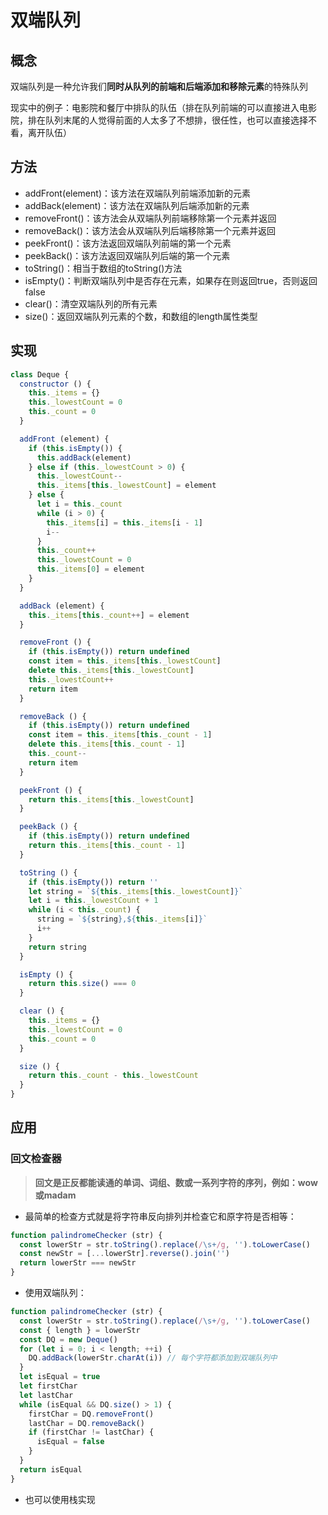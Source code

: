 # 双端队列

## 概念
双端队列是一种允许我们**同时从队列的前端和后端添加和移除元素**的特殊队列

现实中的例子：电影院和餐厅中排队的队伍（排在队列前端的可以直接进入电影院，排在队列末尾的人觉得前面的人太多了不想排，很任性，也可以直接选择不看，离开队伍）

## 方法
* addFront(element)：该方法在双端队列前端添加新的元素
* addBack(element)：该方法在双端队列后端添加新的元素
* removeFront()：该方法会从双端队列前端移除第一个元素并返回
* removeBack()：该方法会从双端队列后端移除第一个元素并返回
* peekFront()：该方法返回双端队列前端的第一个元素
* peekBack()：该方法返回双端队列后端的第一个元素
* toString()：相当于数组的toString()方法
* isEmpty()：判断双端队列中是否存在元素，如果存在则返回true，否则返回false
* clear()：清空双端队列的所有元素
* size()：返回双端队列元素的个数，和数组的length属性类型

## 实现
``` js
class Deque {
  constructor () {
    this._items = {}
    this._lowestCount = 0
    this._count = 0
  }

  addFront (element) {
    if (this.isEmpty()) {
      this.addBack(element)
    } else if (this._lowestCount > 0) {
      this._lowestCount--
      this._items[this._lowestCount] = element
    } else {
      let i = this._count
      while (i > 0) {
        this._items[i] = this._items[i - 1]
        i--
      }
      this._count++
      this._lowestCount = 0
      this._items[0] = element
    }
  }

  addBack (element) {
    this._items[this._count++] = element
  }

  removeFront () {
    if (this.isEmpty()) return undefined
    const item = this._items[this._lowestCount]
    delete this._items[this._lowestCount]
    this._lowestCount++
    return item
  }

  removeBack () {
    if (this.isEmpty()) return undefined
    const item = this._items[this._count - 1]
    delete this._items[this._count - 1]
    this._count--
    return item
  }

  peekFront () {
    return this._items[this._lowestCount]
  }

  peekBack () {
    if (this.isEmpty()) return undefined
    return this._items[this._count - 1]
  }

  toString () {
    if (this.isEmpty()) return ''
    let string = `${this._items[this._lowestCount]}`
    let i = this._lowestCount + 1
    while (i < this._count) {
      string = `${string},${this._items[i]}`
      i++
    }
    return string
  }

  isEmpty () {
    return this.size() === 0
  }

  clear () {
    this._items = {}
    this._lowestCount = 0
    this._count = 0
  }

  size () {
    return this._count - this._lowestCount
  }
}
```

## 应用
### 回文检查器
> **回文是正反都能读通的单词、词组、数或一系列字符的序列，例如：wow或madam**

* 最简单的检查方式就是将字符串反向排列并检查它和原字符是否相等：
``` js
function palindromeChecker (str) {
  const lowerStr = str.toString().replace(/\s+/g, '').toLowerCase()
  const newStr = [...lowerStr].reverse().join('')
  return lowerStr === newStr
}
```
* 使用双端队列：
``` js
function palindromeChecker (str) {
  const lowerStr = str.toString().replace(/\s+/g, '').toLowerCase()
  const { length } = lowerStr
  const DQ = new Deque()
  for (let i = 0; i < length; ++i) {
    DQ.addBack(lowerStr.charAt(i)) // 每个字符都添加到双端队列中
  }
  let isEqual = true
  let firstChar
  let lastChar
  while (isEqual && DQ.size() > 1) {
    firstChar = DQ.removeFront()
    lastChar = DQ.removeBack()
    if (firstChar != lastChar) {
      isEqual = false
    }
  }
  return isEqual
}
```
* 也可以使用栈实现


